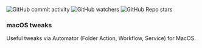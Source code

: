 ![GitHub commit activity](https://img.shields.io/github/commit-activity/m/heartshapedbox/macos-tweaks?color=5955E8&label=commits&logo=python&logoColor=d4d9ff)
![GitHub watchers](https://img.shields.io/github/watchers/heartshapedbox/macos-tweaks?color=5955E8&logo=github)
![GitHub Repo stars](https://img.shields.io/github/stars/heartshapedbox/macos-tweaks?color=5955E8&logo=github)

### macOS tweaks
Useful tweaks via Automator (Folder Action, Workflow, Service) for MacOS.
